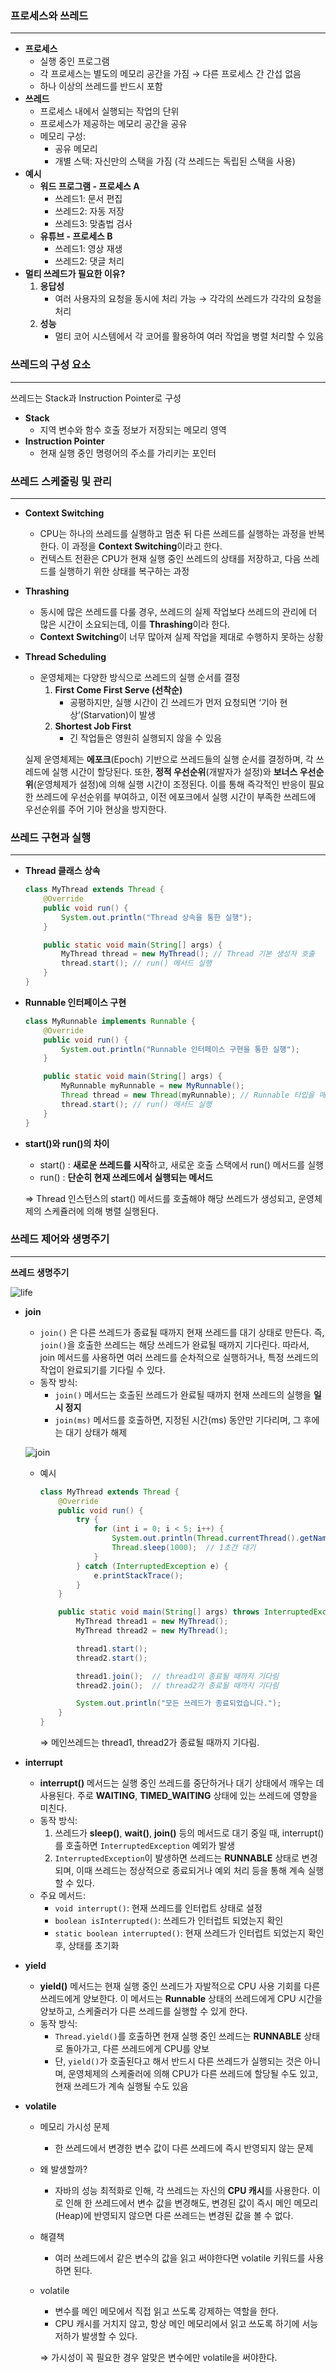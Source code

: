 ### 프로세스와 쓰레드

---

- **프로세스**
    - 실행 중인 프로그램
    - 각 프로세스는 별도의 메모리 공간을 가짐 → 다른 프로세스 간 간섭 없음
    - 하나 이상의 쓰레드를 반드시 포함
- **쓰레드**
    - 프로세스 내에서 실행되는 작업의 단위
    - 프로세스가 제공하는 메모리 공간을 공유
    - 메모리 구성:
        - 공유 메모리
        - 개별 스택: 자신만의 스택을 가짐 (각 쓰레드는 독립된 스택을 사용)
- **예시**
    - **워드 프로그램 - 프로세스 A**
        - 쓰레드1: 문서 편집
        - 쓰레드2: 자동 저장
        - 쓰레드3: 맞춤법 검사
    - **유튜브 - 프로세스 B**
        - 쓰레드1: 영상 재생
        - 쓰레드2: 댓글 처리
- **멀티 쓰레드가 필요한 이유?**
    1. **응답성**
        - 여러 사용자의 요청을 동시에 처리 가능 → 각각의 쓰레드가 각각의 요청을 처리
    2. **성능**
        - 멀티 코어 시스템에서 각 코어를 활용하여 여러 작업을 병렬 처리할 수 있음

### 쓰레드의 구성 요소

---

쓰레드는 Stack과 Instruction Pointer로 구성

- **Stack**
    - 지역 변수와 함수 호출 정보가 저장되는 메모리 영역
- **Instruction Pointer**
    - 현재 실행 중인 명령어의 주소를 가리키는 포인터

### 쓰레드 스케줄링 및 관리

---

- **Context Switching**
    - CPU는 하나의 쓰레드를 실행하고 멈춘 뒤 다른 쓰레드를 실행하는 과정을 반복한다. 이 과정을 **Context Switching**이라고 한다.
    - 컨텍스트 전환은 CPU가 현재 실행 중인 쓰레드의 상태를 저장하고, 다음 쓰레드를 실행하기 위한 상태를 복구하는 과정
- **Thrashing**
    - 동시에 많은 쓰레드를 다룰 경우, 쓰레드의 실제 작업보다 쓰레드의 관리에 더 많은 시간이 소요되는데, 이를 **Thrashing**이라 한다.
    - **Context Switching**이 너무 많아져 실제 작업을 제대로 수행하지 못하는 상황
- **Thread Scheduling**
    - 운영체제는 다양한 방식으로 쓰레드의 실행 순서를 결정
        1. **First Come First Serve (선착순)**
            - 공평하지만, 실행 시간이 긴 쓰레드가 먼저 요청되면 ‘기아 현상’(Starvation)이 발생
        2. **Shortest Job First**
            - 긴 작업들은 영원히 실행되지 않을 수 있음

  실제 운영체제는 **에포크**(Epoch) 기반으로 쓰레드들의 실행 순서를 결정하며, 각 쓰레드에 실행 시간이 할당된다. 또한, **정적 우선순위**(개발자가 설정)와 **보너스 우선순위**(운영체제가 설정)에 의해 실행 시간이 조정된다. 이를 통해 즉각적인 반응이 필요한 쓰레드에 우선순위를 부여하고, 이전 에포크에서 실행 시간이 부족한 쓰레드에 우선순위를 주어 기아 현상을 방지한다.


### 쓰레드 구현과 실행

---

- **Thread 클래스 상속**

    ```java
    class MyThread extends Thread {
        @Override
        public void run() {
            System.out.println("Thread 상속을 통한 실행");
        }
    
        public static void main(String[] args) {
            MyThread thread = new MyThread(); // Thread 기본 생성자 호출
            thread.start(); // run() 메서드 실행
        }
    }
    ```

- **Runnable 인터페이스 구현**

    ```java
    class MyRunnable implements Runnable {
        @Override
        public void run() {
            System.out.println("Runnable 인터페이스 구현을 통한 실행");
        }
    
        public static void main(String[] args) {
            MyRunnable myRunnable = new MyRunnable();
            Thread thread = new Thread(myRunnable); // Runnable 타입을 매개변수로 받은 Thread 생성자 호출
            thread.start(); // run() 메서드 실행
        }
    }
    ```


- **start()와 run()의 차이**
    - start() : **새로운 쓰레드를 시작**하고, 새로운 호출 스택에서 run() 메서드를 실행
    - run() : **단순히 현재 쓰레드에서 실행되는 메서드**

  ⇒ Thread 인스턴스의 start() 메서드를 호출해야 해당 쓰레드가 생성되고, 운영체제의 스케쥴러에 의해 병렬 실행된다.


### 쓰레드 제어와 생명주기

---

**쓰레드 생명주기**

![life](https://github.com/user-attachments/assets/2695c378-5f33-4619-b910-bf624e40ec9f)

- **join**
    - `join()` 은 다른 쓰레드가 종료될 때까지 현재 쓰레드를 대기 상태로 만든다. 즉, `join()`을 호출한 쓰레드는 해당 쓰레드가 완료될 때까지 기다린다. 따라서, join 메서드를 사용하면 여러 쓰레드를 순차적으로 실행하거나, 특정 쓰레드의 작업이 완료되기를 기다릴 수 있다.
    - 동작 방식:
        - `join()` 메서드는 호출된 쓰레드가 완료될 때까지 현재 쓰레드의 실행을 **일시 정지**
        - `join(ms)` 메서드를 호출하면, 지정된 시간(ms) 동안만 기다리며, 그 후에는 대기 상태가 해제

  ![join](https://github.com/user-attachments/assets/2b0d92c1-a4e8-41c4-9633-8ce4620475d2)

    - 예시

        ```java
        class MyThread extends Thread {
            @Override
            public void run() {
                try {
                    for (int i = 0; i < 5; i++) {
                        System.out.println(Thread.currentThread().getName() + " - " + i);
                        Thread.sleep(1000);  // 1초간 대기
                    }
                } catch (InterruptedException e) {
                    e.printStackTrace();
                }
            }
        
            public static void main(String[] args) throws InterruptedException {
                MyThread thread1 = new MyThread();
                MyThread thread2 = new MyThread();
        
                thread1.start();
                thread2.start();
        
                thread1.join();  // thread1이 종료될 때까지 기다림
                thread2.join();  // thread2가 종료될 때까지 기다림
        
                System.out.println("모든 쓰레드가 종료되었습니다.");
            }
        }
        ```

      ⇒ 메인쓰레드는 thread1, thread2가 종료될 때까지 기다림.

- **interrupt**
    - **interrupt()** 메서드는 실행 중인 쓰레드를 중단하거나 대기 상태에서 깨우는 데 사용된다. 주로 **WAITING**, **TIMED_WAITING** 상태에 있는 쓰레드에 영향을 미친다.
    - 동작 방식:
        1. 쓰레드가 **sleep()**, **wait()**, **join()** 등의 메서드로 대기 중일 때, interrupt()를 호출하면 `InterruptedException` 예외가 발생
        2. `InterruptedException`이 발생하면 쓰레드는 **RUNNABLE** 상태로 변경되며, 이때 쓰레드는 정상적으로 종료되거나 예외 처리 등을 통해 계속 실행할 수 있다.
    - 주요 메서드:
        - `void interrupt()`: 현재 쓰레드를 인터럽트 상태로 설정
        - `boolean isInterrupted()`: 쓰레드가 인터럽트 되었는지 확인
        - `static boolean interrupted()`: 현재 쓰레드가 인터럽트 되었는지 확인 후, 상태를 초기화

- **yield**
    - **yield()** 메서드는 현재 실행 중인 쓰레드가 자발적으로 CPU 사용 기회를 다른 쓰레드에게 양보한다. 이 메서드는 **Runnable** 상태의 쓰레드에게 CPU 시간을 양보하고, 스케줄러가 다른 쓰레드를 실행할 수 있게 한다.
    - 동작 방식:
        - `Thread.yield()`를 호출하면 현재 실행 중인 쓰레드는 **RUNNABLE** 상태로 돌아가고, 다른 쓰레드에게 CPU를 양보
        - 단, `yield()`가 호출된다고 해서 반드시 다른 쓰레드가 실행되는 것은 아니며, 운영체제의 스케줄러에 의해 CPU가 다른 쓰레드에 할당될 수도 있고, 현재 쓰레드가 계속 실행될 수도 있음

- **volatile**
    - 메모리 가시성 문제
        - 한 쓰레드에서 변경한 변수 값이 다른 쓰레드에 즉시 반영되지 않는 문제
    - 왜 발생할까?
        - 자바의 성능 최적화로 인해, 각 쓰레드는 자신의 **CPU 캐시**를 사용한다. 이로 인해 한 쓰레드에서 변수 값을 변경해도, 변경된 값이 즉시 메인 메모리(Heap)에 반영되지 않으면 다른 쓰레드는 변경된 값을 볼 수 없다.
    - 해결책
        - 여러 쓰레드에서 같은 변수의 값을 읽고 써야한다면 volatile 키워드를 사용하면 된다.
    - volatile
        - 변수를 메인 메모에서 직접 읽고 쓰도록 강제하는 역할을 한다.
        - CPU 캐시를 거치지 않고, 항상 메인 메모리에서 읽고 쓰도록 하기에 서능 저하가 발생할 수 있다.

      ⇒ 가시성이 꼭 필요한 경우 알맞은 변수에만 volatile을 써야한다.